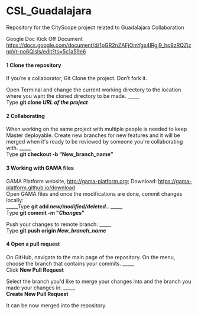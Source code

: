 # CSL_Guadalajara
Repository for the CityScope project related to Guadalajara Collaboration

Google Doc Kick Off Document
https://docs.google.com/document/d/1pGR2nZAFjOmYgx4lRgj9_hp9zRQZjznpVr-no6Qlsls/edit?ts=5c1a59e6


#### 1 Clone the repository
If you’re a collaborator, Git Clone the project. Don’t fork it.

Open Terminal and change the current working directory to the location where you want the cloned directory to be made.
_____<br />Type **git clone _URL of the project_**

#### 2 Collaborating
When working on the same project with multiple people is needed to keep Master deployable. Create new branches for new features and it will be merged when it's ready to be reviewed by someone you're collaborating with.
_____<br />Type **git checkout -b “New_branch_name”**

#### 3 Working with GAMA files
GAMA Platform website, http://gama-platform.org; Download: https://gama-platform.github.io/download <br />
Open GAMA files and once the modifications are done, commit changes locally: <br />
_____Type **git add _new/modified/deleted.._**
_____<br />Type **git commit -m "_Changes_"**

Push your changes to remote branch:
_____<br />Type **git push origin _New_branch_name_**

#### 4 Open a pull request
On GitHub, navigate to the main page of the repository. On the menu, choose the branch that contains your commits.
_____<br />Click **New Pull Request**

Select the branch you'd like to merge your changes into and the branch you made your changes in. 
_____<br />**Create New Pull Request**

It can be now merged into the repository.




